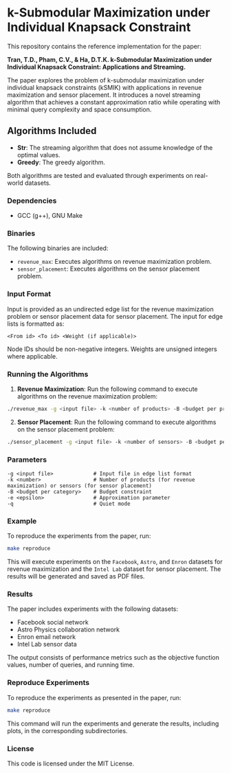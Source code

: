 # k-Submodular Maximization under Individual Knapsack Constraint

This repository contains the reference implementation for the paper:

**Tran, T.D., Pham, C.V., & Ha, D.T.K. k-Submodular Maximization under Individual Knapsack Constraint: Applications and Streaming.**

The paper explores the problem of k-submodular maximization under individual knapsack constraints (kSMIK) with applications in revenue maximization and sensor placement. It introduces a novel streaming algorithm that achieves a constant approximation ratio while operating with minimal query complexity and space consumption. 

## Algorithms Included

- **Str**: The streaming algorithm that does not assume knowledge of the optimal values.
- **Greedy**: The greedy algorithm.
  
Both algorithms are tested and evaluated through experiments on real-world datasets.

### Dependencies

- GCC (g++), GNU Make

### Binaries

The following binaries are included:

- `revenue_max`: Executes algorithms on revenue maximization problem.
- `sensor_placement`: Executes algorithms on the sensor placement problem.

### Input Format

Input is provided as an undirected edge list for the revenue maximization problem or sensor placement data for sensor placement. The input for edge lists is formatted as:

```
<From id> <To id> <Weight (if applicable)>
```

Node IDs should be non-negative integers. Weights are unsigned integers where applicable.

### Running the Algorithms

1. **Revenue Maximization**: Run the following command to execute algorithms on the revenue maximization problem:

```bash
./revenue_max -g <input file> -k <number of products> -B <budget per product> -e <epsilon> -q
```

2. **Sensor Placement**: Run the following command to execute algorithms on the sensor placement problem:

```bash
./sensor_placement -g <input file> -k <number of sensors> -B <budget per sensor> -e <epsilon> -q
```

### Parameters

```
-g <input file>             # Input file in edge list format
-k <number>                 # Number of products (for revenue maximization) or sensors (for sensor placement)
-B <budget per category>    # Budget constraint
-e <epsilon>                # Approximation parameter
-q                          # Quiet mode
```

### Example

To reproduce the experiments from the paper, run:

```bash
make reproduce
```

This will execute experiments on the `Facebook`, `Astro`, and `Enron` datasets for revenue maximization and the `Intel Lab` dataset for sensor placement. The results will be generated and saved as PDF files.

### Results

The paper includes experiments with the following datasets:
- Facebook social network
- Astro Physics collaboration network
- Enron email network
- Intel Lab sensor data

The output consists of performance metrics such as the objective function values, number of queries, and running time.

### Reproduce Experiments

To reproduce the experiments as presented in the paper, run:

```bash
make reproduce
```

This command will run the experiments and generate the results, including plots, in the corresponding subdirectories.

### License

This code is licensed under the MIT License.
```